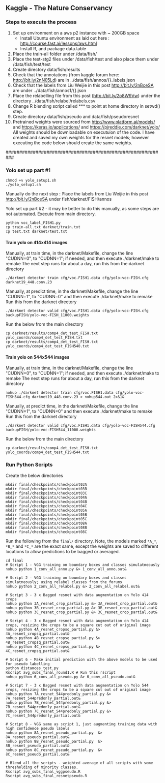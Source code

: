 
## Kaggle - The Nature Conservancy

### Steps to execute the process
1) Set up environment on a aws p2 instance with ~ 200GB space
     - Install Ubuntu environment as laid out here : http://course.fast.ai/lessons/aws.html
     - Install R, and package data.table
2) Place the train-all folder under /data/fish/
3) Place the test-stg2 files under /data/fish/test and also place them under /data/fish/test/test
4) Create directory data/fish/results
5) Check that the annotations (from kaggle forum here: http://bit.ly/2nN05Ld) are in ../data/fish/annos/{}_labels.json
6) Check that the labels from Liu Weijie in this post http://bit.ly/2nBceSA are under ../data/fish/annos1/{}.json
7) Place the relabelling file from this post (http://bit.ly/2o8W9Vw) under the directory ../data/fish/relabel/relabels.csv
8) Change R blending script called *** to point at home directory in setwd() step.
9) Create directory data/fish/pseudo and data/fish/pseudoresnet
10) Pretrained weights were sourced from http://www.platform.ai/models/ and https://keras.io/applications/ and https://pjreddie.com/darknet/yolo/ 
All weights should be downloadable on executuion of the code. I have created and saved my own weights for the resnet models; however executing the code below should create the same weights. 


###########################################################

### Yolo set up part #1

```
chmod +v yolo_setup1.sh
./yolo_setup1.sh
```

Manually do the next step :
Place the labels from Liu Weijie in this post http://bit.ly/2nBceSA under fish/darknet/FISH/annos

Yolo set up part #2 - it may be better to do this manually, as some steps are not automated. Execute from main directory. 
```
python voc_label_FISH1.py
cp train-all.txt darknet/train.txt 
cp test.txt darknet/test.txt 
```

#### Train yolo on 414x414 images
Manually, at train time, in the darknet/Makefile, change the line "CUDNN=0", to "CUDNN=1"; if needed, and then execute ./darknet/make to remake
The next step runs for about a day, run this from the darknet directory
```
./darknet detector train cfg/voc.FISH1.data cfg/yolo-voc-FISH.cfg darknet19_448.conv.23 
```
Manually, at predict time, in the darknet/Makefile, change the line "CUDNN=1", to "CUDNN=0" and then execute ./darknet/make to remake
Run this from the darknet directory
```
./darknet detector valid cfg/voc.FISH1.data cfg/yolo-voc-FISH.cfg backupFISH/yolo-voc-FISH_11000.weights
```
Run the below from the main directory
```
cp darknet/results/comp4_det_test_FISH.txt yolo_coords/comp4_det_test_FISH.txt
cp darknet/results/comp4_det_test_FISH.txt yolo_coords/comp4_det_test_FISH540.txt
```

#### Train yolo on 544x544 images

Manually, at train time, in the darknet/Makefile, change the line "CUDNN=0", to "CUDNN=1"; if needed, and then execute ./darknet/make to remake
The next step runs for about a day, run this from the darknet directory
```
nohup ./darknet detector train cfg/voc.FISH1.data cfg/yolo-voc-FISH544.cfg darknet19_448.conv.23 > nohup544.out 2>&1&
```

Manually, at predict time, in the darknet/Makefile, change the line "CUDNN=1", to "CUDNN=0" and then execute ./darknet/make to remake
Run this from the darknet directory

```
./darknet detector valid cfg/voc.FISH1.data cfg/yolo-voc-FISH544.cfg backupFISH/yolo-voc-FISH544_11000.weights
```
Run the below from the main directory
```
cp darknet/results/comp4_det_test_FISH.txt yolo_coords/comp4_det_test_FISH544.txt
```

### Run Python Scripts
Create the below directories
```
mkdir final/checkpoints/checkpoint03A
mkdir final/checkpoints/checkpoint03B
mkdir final/checkpoints/checkpoint03C
mkdir final/checkpoints/checkpoint04A
mkdir final/checkpoints/checkpoint04B
mkdir final/checkpoints/checkpoint04C
mkdir final/checkpoints/checkpoint05A
mkdir final/checkpoints/checkpoint05B
mkdir final/checkpoints/checkpoint05C
mkdir final/checkpoints/checkpoint08A
mkdir final/checkpoints/checkpoint08B
mkdir final/checkpoints/checkpoint08C
```

Run the following from the `final/` directory. Note, the models marked `*A_*`, `*B_*` and `*C_*` are the exact same, except the weights are saved to different locations to allow predictions to be bagged or averaged. 
```
cd final
# Script 1 - VGG training on boundary boxes and classes simulatneously
nohup python 1_conv_all_anno.py &> 1_conv_all_anno.out&

# Script 2 - VGG training on boundary boxes and classes simulatneously; using relabel classes from the forums
nohup python 2_conv_all_relabel.py &> 2_conv_all_relabel.out&

# Script 3 - 3 x Bagged resnet with data augmentation on Yolo 414 crops
nohup python 3A_resnet_crop_partial.py &> 3A_resnet_crop_partial.out&
nohup python 3B_resnet_crop_partial.py &> 3B_resnet_crop_partial.out&
nohup python 3C_resnet_crop_partial.py &> 3C_resnet_crop_partial.out&

# Script 4 - 3 x Bagged resnet with data augmentation on Yolo 414 crops, resizing the crops to be a square cut out of original image
nohup python 4A_resnet_cropsq_partial.py &> 4A_resnet_cropsq_partial.out&
nohup python 4B_resnet_cropsq_partial.py &> 4B_resnet_cropsq_partial.out&
nohup python 4C_resnet_cropsq_partial.py &> 4C_resnet_cropsq_partial.out&

# Script 6 - Make initial prediction with the above models to be used for pseudo labelling
python distances_test.py
Rscript avg_subs_final_round1.R # Run this rscript
nohup python 6_conv_all_pseudo.py &> 6_conv_all_pseudo.out&

# Script 7 - 3 x Bagged resnet with data augmentation on Yolo 544 crops, resizing the crops to be a square cut out of original image
nohup python 7A_resnet_544predonly_partial.py &> 7A_resnet_544predonly_partial.out&
nohup python 7B_resnet_544predonly_partial.py &> 7B_resnet_544predonly_partial.out&
nohup python 7C_resnet_544predonly_partial.py &> 7C_resnet_544predonly_partial.out&

# Script 8 - VGG same as script 1, just augmenting training data with high confidence pseudo labels 
nohup python 8A_resnet_pseudo_partial.py  &> 8A_resnet_pseudo_partial.out&
nohup python 8B_resnet_pseudo_partial.py  &> 8B_resnet_pseudo_partial.out&
nohup python 8C_resnet_pseudo_partial.py  &> 8C_resnet_pseudo_partial.out&

# Blend all the scripts - weighted average of all scripts with some thresholding of minority classes.
Rscript avg_subs_final_vggpseudo.R
Rscript avg_subs_final_resnetpseudo.R
```

